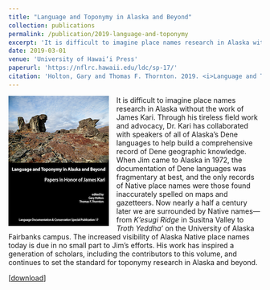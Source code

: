 ```yaml
---
title: "Language and Toponymy in Alaska and Beyond"
collection: publications
permalink: /publication/2019-language-and-toponymy
excerpt: 'It is difficult to imagine place names research in Alaska without the work of James Kari. Through his tireless field work and advocacy, Dr. Kari has collaborated with speakers of all of Alaska’s Dene languages to help build a comprehensive record of Dene geographic knowledge. When Jim came to Alaska in 1972, the documentation of Dene languages was fragmentary at best, and the only records of Native place names were those found inaccurately spelled on maps and gazetteers. Now nearly a half a century later we are surrounded by Native names—from <i>K’esugi Ridge</i> in Susitna Valley to <i>Troth Yeddha’</i> on the University of Alaska Fairbanks campus. The increased visibility of Alaska Native place names today is due in no small part to Jim’s efforts. His work has inspired a generation of scholars, including the contributors to this volume, and continues to set the standard for toponymy research in Alaska and beyond. '
date: 2019-03-01
venue: 'University of Hawai‘i Press'
paperurl: 'https://nflrc.hawaii.edu/ldc/sp-17/'
citation: 'Holton, Gary and Thomas F. Thornton. 2019. <i>Language and Toponymy in Alaska and Beyond</i>. Fairbanks and Honolulu: Alaska Native Language Center and University of Hawai‘i Press.'
---
```


<img src="/images/ldc-sp17-cover.png" align="left" style="margin-right: 15px;">It is difficult to imagine place names research in Alaska without the work of James Kari. Through his tireless field work and advocacy, Dr. Kari has collaborated with speakers of all of Alaska’s Dene languages to help build a comprehensive record of Dene geographic knowledge. When Jim came to Alaska in 1972, the documentation of Dene languages was fragmentary at best, and the only records of Native place names were those found inaccurately spelled on maps and gazetteers. Now nearly a half a century later we are surrounded by Native names—from <i>K’esugi Ridge</i> in Susitna Valley to <i>Troth Yeddha’</i> on the University of Alaska Fairbanks campus. The increased visibility of Alaska Native place names today is due in no small part to Jim’s efforts. His work has inspired a generation of scholars, including the contributors to this volume, and continues to set the standard for toponymy research in Alaska and beyond. 


[<a href='https://nflrc.hawaii.edu/ldc/sp-17/'>download</a>]
